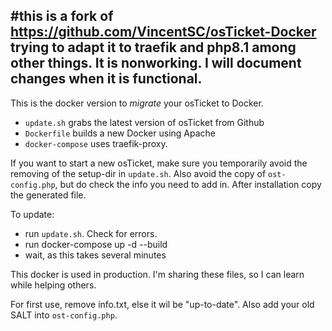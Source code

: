 #this is a fork of https://github.com/VincentSC/osTicket-Docker trying to adapt it to traefik and php8.1 among other things.
It is nonworking.  I will document changes when it is functional. 
--------------------------------------------------------------------------
This is the docker version to *migrate* your osTicket to Docker.

- `update.sh` grabs the latest version of osTicket from Github
- `Dockerfile` builds a new Docker using Apache
- `docker-compose` uses traefik-proxy.

If you want to start a new osTicket, make sure you temporarily avoid the removing of the setup-dir in `update.sh`. Also avoid the copy of `ost-config.php`, but do check the info you need to add in. After installation copy the generated file.

To update:
- run `update.sh`. Check for errors.
- run docker-compose up -d --build
- wait, as this takes several minutes

This docker is used in production. I'm sharing these files, so I can learn while helping others.

For first use, remove info.txt, else it wil be "up-to-date". Also add your old SALT into `ost-config.php`.
